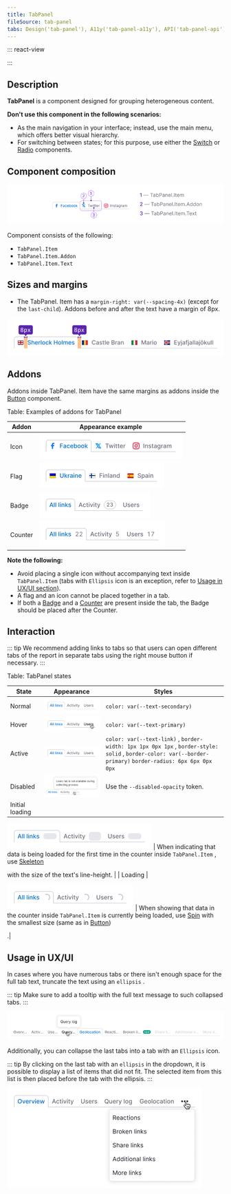 ```yaml
---
title: TabPanel
fileSource: tab-panel
tabs: Design('tab-panel'), A11y('tab-panel-a11y'), API('tab-panel-api'), Example('tab-panel-code'), Changelog('tab-panel-changelog')
---
```


::: react-view

<script lang="tsx">
import React from 'react'; 
import TabPanel from 'intergalactic/tab-panel'; 
import Badge from 'intergalactic/badge'; 
import PlaygroundGeneration from '@components/PlaygroundGeneration'; 

const App = PlaygroundGeneration(
  (createGroupWidgets) => {

    const { bool, select } = createGroupWidgets('TabPanel');

    const behavior = select({
      key: 'behavior',
      defaultValue: 'manual',
      label: 'Behavior',
      options: [
        {name: 'auto', value: 'auto'},
        {name: 'manual', value: 'manual'}
      ]
    });

    const disabled = bool({
      key: 'disabled',
      defaultValue: false,
      label: 'Disabled',
    });

    const addon = bool({
      key: 'addon',
      defaultValue: false,
      label: 'With addon',
    });

    return (
      <TabPanel defaultValue={1} behavior={behavior}>
        <TabPanel.Item value={1}>Overview</TabPanel.Item>
        <TabPanel.Item value={2}>Issues</TabPanel.Item>
        <TabPanel.Item disabled={disabled} value={3}>
          Progress
        </TabPanel.Item>
        <TabPanel.Item value={4}>
          {addon
            ? [
                <TabPanel.Item.Text key={1}>Statistics</TabPanel.Item.Text>,
                <TabPanel.Item.Addon key={2}>
                  <Badge bg='bg-primary-success'>new</Badge>
                </TabPanel.Item.Addon>,
              ]
            : 'Statistics'}
        </TabPanel.Item>
      </TabPanel>
    );

  }, 
  {

    filterProps: ['defaultValue'],

  }, 
); 
</script>

:::

## Description

**TabPanel** is a component designed for grouping heterogeneous content.

**Don't use this component in the following scenarios:**

* As the main navigation in your interface; instead, use the main menu, which offers better visual hierarchy.
* For switching between states; for this purpose, use either the [Switch](/components/switch/switch) or [Radio](/components/radio/radio) components.

## Component composition

![](static/tabpanel-composition.png)

Component consists of the following:

* `TabPanel.Item`
* `TabPanel.Item.Addon`
* `TabPanel.Item.Text`

## Sizes and margins

* The TabPanel. Item has a `margin-right: var(--spacing-4x)` (except for the `last-child`).
Addons before and after the text have a margin of 8px.

![](static/tab-m.png)

## Addons

Addons inside TabPanel. Item have the same margins as addons inside the [Button](/components/button/button) component.

Table: Examples of addons for TabPanel

| Addon   | Appearance example        |
| ------- | ------------------------- |
| Icon    | ![](static/icon.png)      |
| Flag    | ![](static/flag.png)      |
| Badge   | ![](static/badge.png)     |
| Counter | ![](static/counter.png)   |

**Note the following:**

* Avoid placing a single icon without accompanying text inside `TabPanel.Item` (tabs with `Ellipsis` icon is an exception, refer to [Usage in UX/UI section](/components/tab-line/tab-line#usage_in_ux_ui)).
* A flag and an icon cannot be placed together in a tab.
* If both a [Badge](/components/badge/badge) and a [Counter](/components/counter/counter) are present inside the tab, the Badge should be placed after the Counter.

## Interaction

::: tip
We recommend adding links to tabs so that users can open different tabs of the report in separate tabs using the right mouse button if necessary.
:::

Table: TabPanel states

| State           | Appearance     | Styles     |
| --------------- | -------------- | ---------- |
| Normal          | ![](static/normal-active.png)            | `color: var(--text-secondary)` |
| Hover           | ![](static/hover.png)                     | `color: var(--text-primary)` |
| Active          | ![](static/normal-active.png)            | `color: var(--text-link)` , `border-width: 1px 1px 0px 1px` , `border-style: solid` , `border-color: var(--border-primary)`  `border-radius: 6px 6px 0px 0px` |
| Disabled        | ![](static/disabled.png)               | Use the `--disabled-opacity` token.     |
| Initial loading | 

![](static/initial-loading.png) | When indicating that data is being loaded for the first time in the counter inside `TabPanel.Item` , use [Skeleton](/components/skeleton/skeleton)

 with the size of the text's line-height.                 |
| Loading         | 

![](static/loading.png)                 | When showing that data in the counter inside `TabPanel.Item` is currently being loaded, use [Spin](/components/spin/spin) with the smallest size (same as in [Button](/components/button/button))

.|

## Usage in UX/UI

In cases where you have numerous tabs or there isn't enough space for the full tab text, truncate the text using an `ellipsis` .

::: tip
Make sure to add a tooltip with the full text message to such collapsed tabs.
:::

![](static/ellipsis.png)

Additionally, you can collapse the last tabs into a tab with an `Ellipsis` icon.

::: tip
By clicking on the last tab with an `ellipsis` in the dropdown, it is possible to display a list of items that did not fit. The selected item from this list is then placed before the tab with the ellipsis.
:::

![](static/tab-collapse.png)
